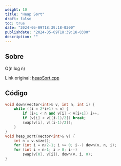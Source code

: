 ```yaml
---
weight: 10
title: "Heap Sort"
draft: false
toc: true
date: "2024-05-09T18:39:18-0300"
publishdate: "2024-05-09T18:39:18-0300"
description: ""
---
```


## Sobre
 O(n log n)



Link original: [heapSort.cpp](https://github.com/brunomaletta/Biblioteca/tree/master/Codigo/Problemas/heapSort.cpp)

## Código
```cpp
void down(vector<int>& v, int n, int i) {
	while ((i = 2*i+1) < n) {
		if (i+1 < n and v[i] < v[i+1]) i++;
		if (v[i] < v[(i-1)/2]) break;
		swap(v[i], v[(i-1)/2]);
	}
}
void heap_sort(vector<int>& v) {
	int n = v.size();
	for (int i = n/2-1; i >= 0; i--) down(v, n, i);
	for (int i = n-1; i > 0; i--)
		swap(v[0], v[i]), down(v, i, 0);
}
```
